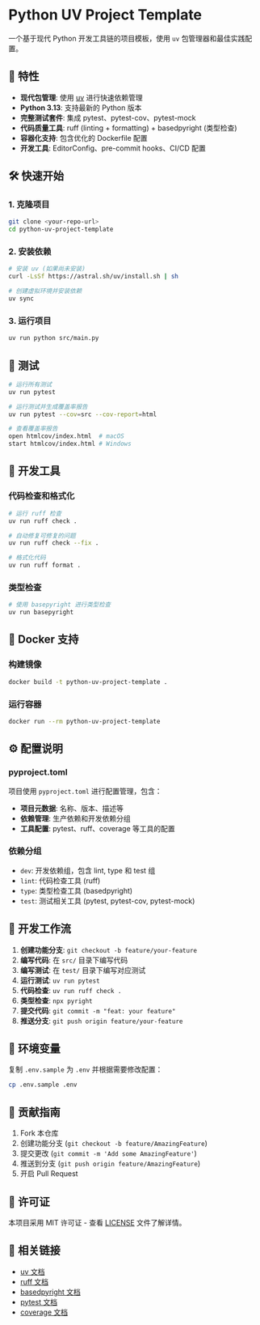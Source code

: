 # Python UV Project Template

一个基于现代 Python 开发工具链的项目模板，使用 `uv` 包管理器和最佳实践配置。

## 🚀 特性

- **现代包管理**: 使用 [uv](https://github.com/astral-sh/uv) 进行快速依赖管理
- **Python 3.13**: 支持最新的 Python 版本
- **完整测试套件**: 集成 pytest、pytest-cov、pytest-mock
- **代码质量工具**: ruff (linting + formatting) + basedpyright (类型检查)
- **容器化支持**: 包含优化的 Dockerfile 配置
- **开发工具**: EditorConfig、pre-commit hooks、CI/CD 配置

## 🛠️ 快速开始

### 1. 克隆项目

```bash
git clone <your-repo-url>
cd python-uv-project-template
```

### 2. 安装依赖

```bash
# 安装 uv (如果尚未安装)
curl -LsSf https://astral.sh/uv/install.sh | sh

# 创建虚拟环境并安装依赖
uv sync
```

### 3. 运行项目

```bash
uv run python src/main.py
```

## 🧪 测试

```bash
# 运行所有测试
uv run pytest

# 运行测试并生成覆盖率报告
uv run pytest --cov=src --cov-report=html

# 查看覆盖率报告
open htmlcov/index.html  # macOS
start htmlcov/index.html # Windows
```

## 🔧 开发工具

### 代码检查和格式化

```bash
# 运行 ruff 检查
uv run ruff check .

# 自动修复可修复的问题
uv run ruff check --fix .

# 格式化代码
uv run ruff format .
```

### 类型检查

```bash
# 使用 basepyright 进行类型检查
uv run basepyright
```

## 🐳 Docker 支持

### 构建镜像

```bash
docker build -t python-uv-project-template .
```

### 运行容器

```bash
docker run --rm python-uv-project-template
```

## ⚙️ 配置说明

### pyproject.toml

项目使用 `pyproject.toml` 进行配置管理，包含：

- **项目元数据**: 名称、版本、描述等
- **依赖管理**: 生产依赖和开发依赖分组
- **工具配置**: pytest、ruff、coverage 等工具的配置

### 依赖分组

- `dev`: 开发依赖组，包含 lint, type 和 test 组
- `lint`: 代码检查工具 (ruff)
- `type`: 类型检查工具 (basedpyright)
- `test`: 测试相关工具 (pytest, pytest-cov, pytest-mock)

## 🔄 开发工作流

1. **创建功能分支**: `git checkout -b feature/your-feature`
2. **编写代码**: 在 `src/` 目录下编写代码
3. **编写测试**: 在 `test/` 目录下编写对应测试
4. **运行测试**: `uv run pytest`
5. **代码检查**: `uv run ruff check .`
6. **类型检查**: `npx pyright`
7. **提交代码**: `git commit -m "feat: your feature"`
8. **推送分支**: `git push origin feature/your-feature`

## 📝 环境变量

复制 `.env.sample` 为 `.env` 并根据需要修改配置：

```bash
cp .env.sample .env
```

## 🤝 贡献指南

1. Fork 本仓库
2. 创建功能分支 (`git checkout -b feature/AmazingFeature`)
3. 提交更改 (`git commit -m 'Add some AmazingFeature'`)
4. 推送到分支 (`git push origin feature/AmazingFeature`)
5. 开启 Pull Request

## 📄 许可证

本项目采用 MIT 许可证 - 查看 [LICENSE](LICENSE) 文件了解详情。

## 🔗 相关链接

- [uv 文档](https://docs.astral.sh/uv/)
- [ruff 文档](https://docs.astral.sh/ruff/)
- [basedpyright 文档](https://microsoft.github.io/pyright/)
- [pytest 文档](https://docs.pytest.org/)
- [coverage 文档](https://coverage.readthedocs.io)
